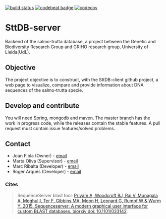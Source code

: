 [![build status](https://secure.travis-ci.org/sttDB/sttDB-server.png)](https://travis-ci.org/sttDB/sttDB-server)
[![codebeat badge](https://codebeat.co/badges/56b7288f-7a30-4426-b81f-b2ea4a98df81)](https://codebeat.co/projects/github-com-sttdb-sttdb-server-master)
[![codecov](https://codecov.io/gh/sttDB/sttDB-server/branch/master/graph/badge.svg)](https://codecov.io/gh/sttDB/sttDB-server)

# SttDB-server
Backend of the salmo-trutta database, a project between the Genetic and Biodiversity Research Group and GRIHO research group, University of Lleida(UdL).

## Objective
The project objective is to construct, with the SttDB-client github project, a web page to visualize, compare and provide information about DNA sequences of the salmo-trutta specie.

## Develop and contribute
You will need Spring, mongodb and maven. The master branch has the work in progress code, while the releases contain the stable features.
A pull request must contain issue features/solved problems.

## Contact

* Joan Fibla (Owner) - [email](mailto:joan.fibla@cmb.udl.cat)
* Marta Oliva (Supervisor) - [email](mailto:oliva@diei.udl.cat)
* Marc Ribalta (Developer) - [email](mailto:mrg20@alumnes.udl.cat)
* Roger Arqués (Developer) - [email](mailto:rav3@alumnes.udl.cat)

### Cites

> SequenceServer blast tool: [Priyam A, Woodcroft BJ, Rai V, Munagala A, Moghul I, Ter F, Gibbins MA, Moon H, Leonard G, Rumpf W & Wurm Y. 2015. Sequenceserver: A modern graphical user interface for custom BLAST databases. biorxiv doi: 10.1101/033142](http://www.biorxiv.org/content/early/2015/11/27/033142).
